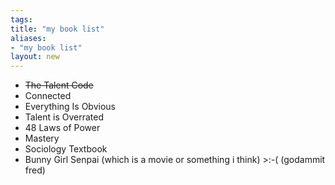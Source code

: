 ```yaml
---
tags: 
title: "my book list"
aliases:
- "my book list"
layout: new
---
```


- ~~The Talent Code~~
- Connected
- Everything Is Obvious
- Talent is Overrated
- 48 Laws of Power
- Mastery
- Sociology Textbook
- Bunny Girl Senpai (which is a movie or something i think) >:-( (godammit fred)